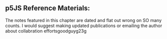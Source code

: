 ## p5JS Reference Materials:

The notes featured in this chapter are dated and flat out wrong on SO many counts. I would suggest making updated publications or emailing the author about collabration effortsgoodguyg23g